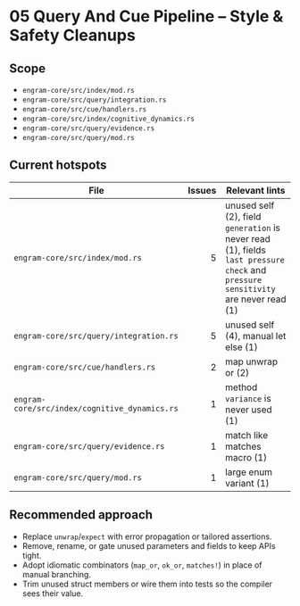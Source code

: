 # 05 Query And Cue Pipeline – Style & Safety Cleanups

## Scope
- `engram-core/src/index/mod.rs`
- `engram-core/src/query/integration.rs`
- `engram-core/src/cue/handlers.rs`
- `engram-core/src/index/cognitive_dynamics.rs`
- `engram-core/src/query/evidence.rs`
- `engram-core/src/query/mod.rs`

## Current hotspots
| File | Issues | Relevant lints |
| --- | ---: | --- |
| `engram-core/src/index/mod.rs` | 5 | unused self (2), field `generation` is never read (1), fields `last pressure check` and `pressure sensitivity` are never read (1) |
| `engram-core/src/query/integration.rs` | 5 | unused self (4), manual let else (1) |
| `engram-core/src/cue/handlers.rs` | 2 | map unwrap or (2) |
| `engram-core/src/index/cognitive_dynamics.rs` | 1 | method `variance` is never used (1) |
| `engram-core/src/query/evidence.rs` | 1 | match like matches macro (1) |
| `engram-core/src/query/mod.rs` | 1 | large enum variant (1) |

## Recommended approach
- Replace `unwrap`/`expect` with error propagation or tailored assertions.
- Remove, rename, or gate unused parameters and fields to keep APIs tight.
- Adopt idiomatic combinators (`map_or`, `ok_or`, `matches!`) in place of manual branching.
- Trim unused struct members or wire them into tests so the compiler sees their value.
